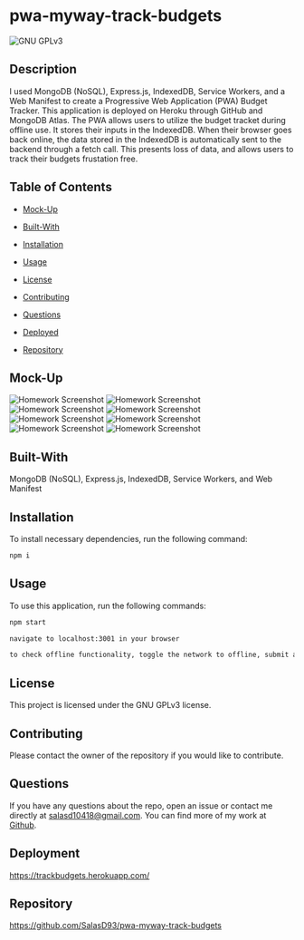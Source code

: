 # pwa-myway-track-budgets
![GNU GPLv3](https://img.shields.io/badge/license-GNU%20GPLv3-red.svg)

## Description

I used MongoDB (NoSQL), Express.js, IndexedDB, Service Workers, and a Web Manifest to create a Progressive Web Application (PWA) Budget Tracker. This application is deployed on Heroku through GitHub and MongoDB Atlas. The PWA allows users to utilize the budget tracket during offline use. It stores their inputs in the IndexedDB. When their browser goes back online, the data stored in the IndexedDB is automatically sent to the backend through a fetch call. This presents loss of data, and allows users to track their budgets frustation free.


## Table of Contents

* [Mock-Up](#mock-up)

* [Built-With](#built-with)

* [Installation](#installation)

* [Usage](#usage)

* [License](#license)

* [Contributing](#contributing)

* [Questions](#questions)

* [Deployed](#deployed)

* [Repository](#repository)


## Mock-Up

![Homework Screenshot](./assets/screenshots/ch19-screenshot1.png)
![Homework Screenshot](./assets/screenshots/ch19-screenshot2.png)
![Homework Screenshot](./assets/screenshots/ch19-screenshot3.png)
![Homework Screenshot](./assets/screenshots/ch19-screenshot4.png)
![Homework Screenshot](./assets/screenshots/ch19-screenshot5.png)
![Homework Screenshot](./assets/screenshots/ch19-screenshot6.png)
![Homework Screenshot](./assets/screenshots/ch19-screenshot7.png)
![Homework Screenshot](./assets/screenshots/ch19-screenshot8.png)


## Built-With

MongoDB (NoSQL), Express.js, IndexedDB, Service Workers, and Web Manifest


## Installation

To install necessary dependencies, run the following command:
```md
npm i
```

## Usage

To use this application, run the following commands:
```md
npm start

navigate to localhost:3001 in your browser

to check offline functionality, toggle the network to offline, submit a budget entry, then toggle the network to online
```

## License

This project is licensed under the GNU GPLv3 license.


## Contributing

Please contact the owner of the repository if you would like to contribute.


## Questions

If you have any questions about the repo, open an issue or contact me directly at salasd10418@gmail.com. You can find more of my work at [Github](https://github.com/salasd93).


## Deployment

https://trackbudgets.herokuapp.com/


## Repository

https://github.com/SalasD93/pwa-myway-track-budgets
